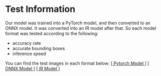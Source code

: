 <h1>Test Information</h1>

Our model was trained into a PyTorch model, and then converted to an ONNX model. It was converted into an IR model after that. So each model format was tested according to the following:
- accuracy rate
- accurate bounding boxes
- inference speed 

You can find the test images in each format below:
[<a href=""> Pytorch Model </a>]
[<a href=""> ONNX Model </a>]
[<a href=""> IR Model </a>]
